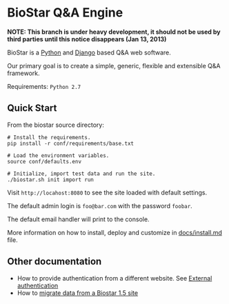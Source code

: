 BioStar Q&A Engine
==================

**NOTE: This branch is under heavy development, it should not be used by third parties
until this notice disappears (Jan 13, 2013)**

BioStar is a [Python][python] and [Django][django] based Q&A web software.

Our primary goal is to create a simple, generic, flexible and extensible Q&A
framework.

Requirements: `Python 2.7`

Quick Start
------------

From the biostar source directory:

    # Install the requirements.
    pip install -r conf/requirements/base.txt

    # Load the environment variables.
    source conf/defaults.env

    # Initialize, import test data and run the site.
    ./biostar.sh init import run

Visit `http://locahost:8080` to see the site loaded with default settings.

The default admin login is `foo@bar.com` with the password `foobar`.

The default email handler will print to the console.

More information on how to install, deploy and customize in [docs/install.md](docs/install.md) file.

Other documentation
-------------------

* How to provide authentication from a different website. See [External authentication](docs/external.md)
* How to [migrate data from a Biostar 1.5 site](docs/migrate.md)

[django]: http://www.djangoproject.com/
[python]: http://www.python.org/